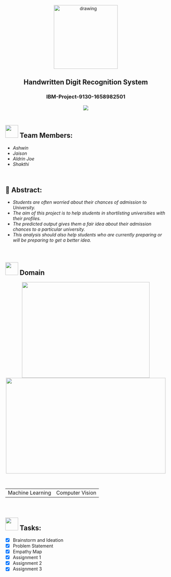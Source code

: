 <br>
<div align="center">
<img src="https://upload.wikimedia.org/wikipedia/commons/5/51/IBM_logo.svg"  align="center" alt="drawing" width="200" />
  <h2 align="center">Handwritten Digit Recognition System<br></h2><h3>IBM-Project-9130-1658982501</h3><img src="https://upload.wikimedia.org/wikipedia/commons/2/27/MnistExamples.png">

  </div>
 <br> 
   
    
    
  

<h2><img src="https://raw.githubusercontent.com/Tarikul-Islam-Anik/Animated-Fluent-Emojis/master/Emojis/People%20with%20professions/Man%20Technologist%20Light%20Skin%20Tone.png" width="40px"> Team Members: </h2> 
<ul><i>
  <li>Ashwin </li>
  <li>Jaison</li>
  <li>Aldrin Joe</li>
  <li>Shakthi</li>
  </i>
  </ul>
<br>


<h2>📃 Abstract:</h2><i>
<ul>
<li>Students are often worried about their chances of admission to University. </li>
<li>The aim of this project is to help students in shortlisting universities with their profiles. </li>
<li>The predicted output gives them a fair idea about their admission chances to a particular university. </li>
<li>This analysis should also help students who are currently preparing or will be preparing to get a better idea. </li>
  </i>
  </ul>
<br>
  
  <h2><img src="https://raw.githubusercontent.com/Tarikul-Islam-Anik/Animated-Fluent-Emojis/master/Emojis/Travel%20and%20places/Rocket.png" width="40px"> Domain</h2>

<p float="middle" align="center">
    <img src="https://raw.githubusercontent.com/blurred-machine/blurred-machine/master/animation.gif" width=400 height=300>
    <img src="https://images.squarespace-cdn.com/content/v1/5feb53185d3dab691b47361b/1609930650139-9NRI63XUJ29Y7E9LEA9G/12eca-machine-learning.gif" width=500 height=300>
</p>
<div align="center">
<table> 
  <tr>
    <td>Machine Learning</td>&nbsp;
    <td>Computer Vision</td>
  </tr>
 </table>

  </div>
 <br>
  
  <!-- tasks -->
  <h2> <img src="https://raw.githubusercontent.com/Tarikul-Islam-Anik/Animated-Fluent-Emojis/master/Emojis/Hand%20gestures/Mechanical%20Arm.png" width="40px"> Tasks: </h2>
  
- [x] Brainstorm and Ideation <br>
- [x] Problem Statement <br>
- [x] Empathy Map <br>
- [x] Assignment 1 <br>
- [x] Assignment 2  <br>
- [x] Assignment 3  <br>  
